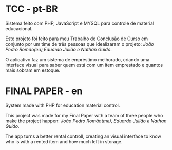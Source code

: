 # TCC - pt-BR
Sistema feito com PHP, JavaScript e MYSQL para controle de material educacional.

Este projeto foi feito para meu Trabalho de Conclusão de Curso em conjunto por um time de três pessoas que idealizaram o projeto: *João Pedro Romão(eu),Eduardo Julião e Nathan Guido*.

O aplicativo faz um sistema de empréstimo melhorado, criando uma interface visual para saber quem está com um item emprestado e quantos mais sobram em estoque.

# FINAL PAPER - en

System made with PHP for education material control.

This project was made for my Final Paper with a team of three people who make the project happen: *João Pedro Romão(_me_), Eduardo Julião e Nathan Guido*.

The app turns a better rental controll, creating an visual interface to know who is with a rented item and how much left in storage.
